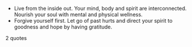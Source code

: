  - Live from the inside out. Your mind, body and spirit are interconnected. Nourish your soul with mental and physical wellness.
 - Forgive yourself first. Let go of past hurts and direct your spirit to goodness and hope by having gratitude.

2 quotes